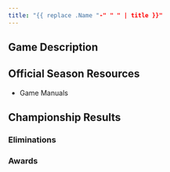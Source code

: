 ```yaml
---
title: "{{ replace .Name "-" " " | title }}"
---
```


## Game Description


## Official Season Resources
* Game Manuals

## Championship Results
### Eliminations

### Awards
